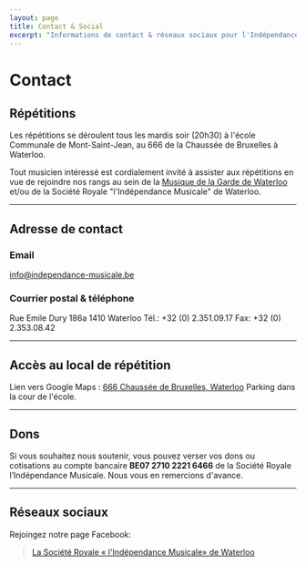 ```yaml
---
layout: page
title: Contact & Social
excerpt: "Informations de contact & réseaux sociaux pour l'Indépendance Musicale de Waterloo"
---
```


# Contact

## Répétitions
Les répétitions se déroulent tous les mardis soir (20h30) à l'école Communale de Mont-Saint-Jean, au 666 de la Chaussée de Bruxelles à Waterloo.

Tout musicien intéressé est cordialement invité à assister aux répétitions en vue de rejoindre nos rangs au sein de la [Musique de la Garde de Waterloo](http://www.lamusiquedelagarde.be) et/ou de la Société Royale "l'Indépendance Musicale" de Waterloo.

---

## Adresse de contact

### Email
info@independance-musicale.be

### Courrier postal & téléphone
Rue Emile Dury 186a 1410 Waterloo
Tél.: +32 (0) 2.351.09.17
Fax: +32 (0) 2.353.08.42

---

## Accès au local de répétition
Lien vers Google Maps : [666 Chaussée de Bruxelles, Waterloo](http://maps.google.be/maps?f=q&source=s_q&hl=fr&geocode=&q=666+Chauss%C3%A9e+de+Bruxelles,+Waterloo,+R%C3%A9gion+Wallonne&sll=50.696214,4.402948&sspn=0.008454,0.022724&ie=UTF8&hq=&hnear=Chauss%C3%A9e+de+Bruxelles+666,+Waterloo+1410+Waterloo,+Brabant+Wallon,+R%C3%A9gion+Wallonne&ll=50.69643,4.402771&spn=0.008454,0.022724&z=16) Parking dans la cour de l'école.

---

## Dons
Si vous souhaitez nous soutenir, vous pouvez verser vos dons ou cotisations au compte bancaire **BE07 2710 2221 6466** de la Société Royale l’Indépendance Musicale. Nous vous en remercions d'avance.

---

## Réseaux sociaux
Rejoingez notre page Facebook:
<div class="fb-page" data-href="https://www.facebook.com/IndependanceWaterloo" data-tabs="timeline" data-small-header="false" data-adapt-container-width="true" data-hide-cover="false" data-show-facepile="true"><blockquote cite="https://www.facebook.com/IndependanceWaterloo" class="fb-xfbml-parse-ignore"><a href="https://www.facebook.com/IndependanceWaterloo">La Société Royale « l&#039;Indépendance Musicale» de Waterloo</a></blockquote></div>

